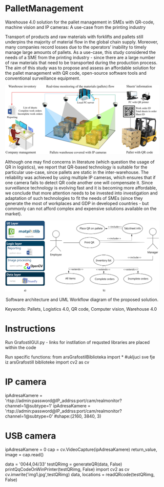 # PalletManagement
Warehouse 4.0 solution for the pallet management in SMEs with QR-code, machine vision and IP cameras: A use-case from the printing industry

Transport of products and raw materials with forklifts and pallets still underpins the majority of material flow in the global chain supply. Moreover, many companies record losses due to the operators’ inability to timely manage large amounts of pallets. As a use-case, this study considered the needs of a SME from the printing industry - since there are a large number of raw materials that need to be transported during the production process. The aim of this study was to propose and assess an affordable solution for the pallet management with QR code,  open-source software tools and conventional surveillance equipment. 

![](GUI%20code/images/01%20Overview.jpg)

Although one may find concerns in literature (which question the usage of QR in logistics), we report that QR-based technology is suitable for the particular use-case, since pallets are static in the inter-warehouse. The reliability was achieved by using multiple IP cameras, which ensures that if one camera fails to detect QR code another one will compensate it. Since surveillance technology is evolving fast and it is becoming more affordable, we conclude that more attention needs to be invested into investigation and adaptation of such technologies to fit the needs of SMEs (since they generate the most of workplaces and GDP in developed countries - but commonly can not afford complex and expensive solutions available on the market). 

![](GUI%20code/images/02%20Architecture%20and%20workflow.jpg)
<p style="text-align: center"> Software architecture and UML Workflow diagram of the proposed solution. </p>



Keywords: Pallets, Logistics 4.0, QR code, Computer vision, Warehouse 4.0

# Instructions
Run GrafostilGUI.py - links for instllation of requsted libraries are placed within the code

Run specific functions:
  from arsGrafostilBiblioteka import * #ukljuci sve fje iz arsGrafostill biblioteke
  import cv2 as cv
  # IP camera
  ipAdresaKamere = 'rtsp://admin:password@IP_addrss:port/cam/realmonitor?channel=1@subtype=1'
  ipAdresaKamere = 'rtsp://admin:password@IP_addrss:port/cam/realmonitor?channel=1@subtype=0' #shape:(2160, 3840, 3)
  # USB camera
  ipAdresaKamere = 0
  cap = cv.VideoCapture(ipAdresaKamere)
  return_value, image = cap.read()


  data = '0044,04/33'
  testQRimg = generateQR(data, False)
  printQqCodeOnWinPrinter(testQRimg, False)
  import cv2 as cv
  cv.imwrite('img1.jpg',testQRimg)
  data, locations = readQRcode(testQRimg, False)
    
